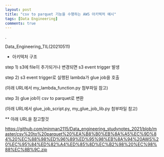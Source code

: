 ```yaml
---
layout: post
title: "csv to parquet 기능을 수행하는 AWS 아키텍처 예시"
tags: [Data Engineering]
comments: true
---
```


.

Data_Engineering_TIL(20210511)

- 아키텍처 구조

step 1) s3에 file이 추가되거나 변경되면 s3 event trigger 발생

step 2) s3 event trigger로 실행된 lambda가 glue job을 호출

(아래 URL에서 my_lambda_function.py 첨부파일 참고)

step 3) glue job이 csv to parquet로 변환

(아래 URL에서 glue_job_script.py, my_glue_job_lib.py 첨부파일 참고)

** 아래 URL을 참고할것

https://github.com/minman2115/Data_engineering_studynotes_2021/blob/master/csv%20to%20parquet%20%EA%B8%B0%EB%8A%A5%EC%9D%84%20%EC%88%98%ED%96%89%ED%95%98%EB%8A%94%20AWS%20%EC%95%84%ED%82%A4%ED%85%8D%EC%B2%98%20%EC%98%88%EC%8B%9C.zip